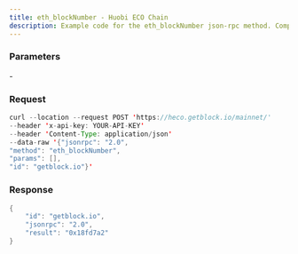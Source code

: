 ```yaml
---
title: eth_blockNumber - Huobi ECO Chain
description: Example code for the eth_blockNumber json-rpc method. Сomplete guide on how to use eth_blockNumber json-rpc in GetBlock.io Web3 documentation.
---
```


### Parameters


\-

### Request

``` java
curl --location --request POST 'https://heco.getblock.io/mainnet/' 
--header 'x-api-key: YOUR-API-KEY' 
--header 'Content-Type: application/json' 
--data-raw '{"jsonrpc": "2.0",
"method": "eth_blockNumber",
"params": [],
"id": "getblock.io"}'
```

###  Response

``` java
{
    "id": "getblock.io",
    "jsonrpc": "2.0",
    "result": "0x18fd7a2"
}
```

